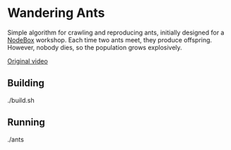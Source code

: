 # Wandering Ants
Simple algorithm for crawling and reproducing ants, initially designed for a [NodeBox](https://www.nodebox.net/) workshop. Each time two ants meet, they produce offspring. However, nobody dies, so the population grows explosively.

[Original video](https://vimeo.com/2917485)

## Building

  ./build.sh

## Running

  ./ants

